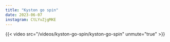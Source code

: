 ```yaml
---
title: "Kyston go spin"
date: 2023-06-07
instagram: CtLYvZjgMKE
---
```


{{< video src="/videos/kyston-go-spin/kyston-go-spin" unmute="true" >}}
